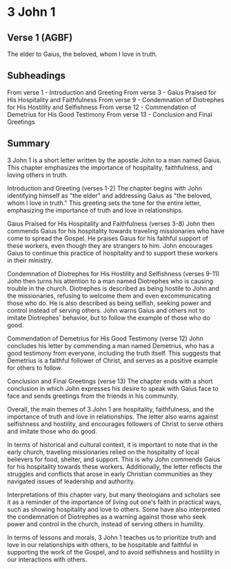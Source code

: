 # 3 John 1

## Verse 1 (AGBF)

The elder to Gaius, the beloved, whom I love in truth.

## Subheadings

From verse 1 - Introduction and Greeting
From verse 3 - Gaius Praised for His Hospitality and Faithfulness
From verse 9 - Condemnation of Diotrephes for His Hostility and Selfishness
From verse 12 - Commendation of Demetrius for His Good Testimony
From verse 13 - Conclusion and Final Greetings

## Summary

3 John 1 is a short letter written by the apostle John to a man named Gaius. This chapter emphasizes the importance of hospitality, faithfulness, and loving others in truth.

Introduction and Greeting (verses 1-2)
The chapter begins with John identifying himself as "the elder" and addressing Gaius as "the beloved, whom I love in truth." This greeting sets the tone for the entire letter, emphasizing the importance of truth and love in relationships.

Gaius Praised for His Hospitality and Faithfulness (verses 3-8)
John then commends Gaius for his hospitality towards traveling missionaries who have come to spread the Gospel. He praises Gaius for his faithful support of these workers, even though they are strangers to him. John encourages Gaius to continue this practice of hospitality and to support these workers in their ministry.

Condemnation of Diotrephes for His Hostility and Selfishness (verses 9-11)
John then turns his attention to a man named Diotrephes who is causing trouble in the church. Diotrephes is described as being hostile to John and the missionaries, refusing to welcome them and even excommunicating those who do. He is also described as being selfish, seeking power and control instead of serving others. John warns Gaius and others not to imitate Diotrephes' behavior, but to follow the example of those who do good.

Commendation of Demetrius for His Good Testimony (verse 12)
John concludes his letter by commending a man named Demetrius, who has a good testimony from everyone, including the truth itself. This suggests that Demetrius is a faithful follower of Christ, and serves as a positive example for others to follow.

Conclusion and Final Greetings (verse 13)
The chapter ends with a short conclusion in which John expresses his desire to speak with Gaius face to face and sends greetings from the friends in his community.

Overall, the main themes of 3 John 1 are hospitality, faithfulness, and the importance of truth and love in relationships. The letter also warns against selfishness and hostility, and encourages followers of Christ to serve others and imitate those who do good.

In terms of historical and cultural context, it is important to note that in the early church, traveling missionaries relied on the hospitality of local believers for food, shelter, and support. This is why John commends Gaius for his hospitality towards these workers. Additionally, the letter reflects the struggles and conflicts that arose in early Christian communities as they navigated issues of leadership and authority.

Interpretations of this chapter vary, but many theologians and scholars see it as a reminder of the importance of living out one's faith in practical ways, such as showing hospitality and love to others. Some have also interpreted the condemnation of Diotrephes as a warning against those who seek power and control in the church, instead of serving others in humility.

In terms of lessons and morals, 3 John 1 teaches us to prioritize truth and love in our relationships with others, to be hospitable and faithful in supporting the work of the Gospel, and to avoid selfishness and hostility in our interactions with others.